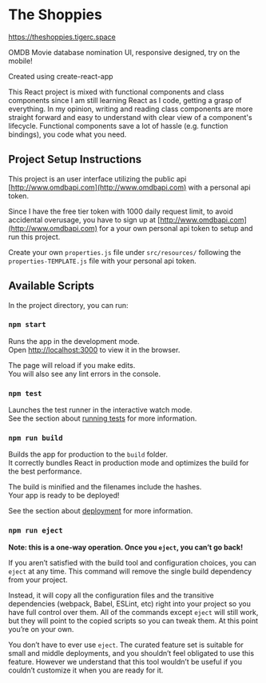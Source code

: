 # The Shoppies

https://theshoppies.tigerc.space

OMDB Movie database nomination UI, responsive designed, try on the mobile!

Created using create-react-app

This React project is mixed with functional components and class components since I am still learning React as I code, getting a grasp of everything. In my opinion, writing and reading class components are more straight forward and easy to understand with clear view of a component's lifecycle. Functional components save a lot of hassle (e.g. function bindings), you code what you need.

## Project Setup Instructions

This project is an user interface utilizing the public api [http://www.omdbapi.com](http://www.omdbapi.com) with a personal api token.

Since I have the free tier token with 1000 daily request limit, to avoid accidental overusage, you have to sign up at [http://www.omdbapi.com](http://www.omdbapi.com) for a your own personal api token to setup and run this project.

Create your own `properties.js` file under `src/resources/` following the `properties-TEMPLATE.js` file with your personal api token.

## Available Scripts

In the project directory, you can run:

### `npm start`

Runs the app in the development mode.\
Open [http://localhost:3000](http://localhost:3000) to view it in the browser.

The page will reload if you make edits.\
You will also see any lint errors in the console.

### `npm test`

Launches the test runner in the interactive watch mode.\
See the section about [running tests](https://facebook.github.io/create-react-app/docs/running-tests) for more information.

### `npm run build`

Builds the app for production to the `build` folder.\
It correctly bundles React in production mode and optimizes the build for the best performance.

The build is minified and the filenames include the hashes.\
Your app is ready to be deployed!

See the section about [deployment](https://facebook.github.io/create-react-app/docs/deployment) for more information.

### `npm run eject`

**Note: this is a one-way operation. Once you `eject`, you can’t go back!**

If you aren’t satisfied with the build tool and configuration choices, you can `eject` at any time. This command will remove the single build dependency from your project.

Instead, it will copy all the configuration files and the transitive dependencies (webpack, Babel, ESLint, etc) right into your project so you have full control over them. All of the commands except `eject` will still work, but they will point to the copied scripts so you can tweak them. At this point you’re on your own.

You don’t have to ever use `eject`. The curated feature set is suitable for small and middle deployments, and you shouldn’t feel obligated to use this feature. However we understand that this tool wouldn’t be useful if you couldn’t customize it when you are ready for it.
